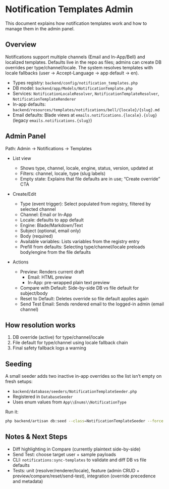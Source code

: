 # Notification Templates Admin

This document explains how notification templates work and how to manage them in the admin panel.

## Overview

Notifications support multiple channels (Email and In-App/Bell) and localized templates. Defaults live in the repo as files; admins can create DB overrides per type/channel/locale. The system resolves templates with locale fallbacks (user -> Accept-Language -> app default -> en).

- Types registry: `backend/config/notification_templates.php`
- DB model: `backend/app/Models/NotificationTemplate.php`
- Services: `NotificationLocaleResolver`, `NotificationTemplateResolver`, `NotificationTemplateRenderer`
- In-app defaults: `backend/resources/templates/notifications/bell/{locale}/{slug}.md`
- Email defaults: Blade views at `emails.notifications.{locale}.{slug}` (legacy `emails.notifications.{slug}`)

## Admin Panel

Path: Admin → Notifications → Templates

- List view
  - Shows type, channel, locale, engine, status, version, updated at
  - Filters: channel, locale, type (slug labels)
  - Empty state: Explains that file defaults are in use; “Create override” CTA

- Create/Edit
  - Type (event trigger): Select populated from registry, filtered by selected channel
  - Channel: Email or In-App
  - Locale: defaults to app default
  - Engine: Blade/Markdown/Text
  - Subject (optional, email only)
  - Body (required)
  - Available variables: Lists variables from the registry entry
  - Prefill from defaults: Selecting type/channel/locale preloads body/engine from the file defaults

- Actions
  - Preview: Renders current draft
    - Email: HTML preview
    - In-App: pre-wrapped plain text preview
  - Compare with Default: Side-by-side DB vs file default for subject/body
  - Reset to Default: Deletes override so file default applies again
  - Send Test Email: Sends rendered email to the logged-in admin (email channel)

## How resolution works

1. DB override (active) for type/channel/locale
2. File default for type/channel using locale fallback chain
3. Final safety fallback logs a warning

## Seeding

A small seeder adds two inactive in-app overrides so the list isn’t empty on fresh setups:

- `backend/database/seeders/NotificationTemplateSeeder.php`
- Registered in `DatabaseSeeder`
- Uses enum values from `App\\Enums\\NotificationType`

Run it:

```bash
php backend/artisan db:seed --class=NotificationTemplateSeeder --force
```

## Notes & Next Steps

- Diff highlighting in Compare (currently plaintext side-by-side)
- Send Test: choose target user + sample payloads
- CLI: `notifications:sync-templates` to validate and diff DB vs file defaults
- Tests: unit (resolver/renderer/locale), feature (admin CRUD + preview/compare/reset/send-test), integration (override precedence and metadata)
